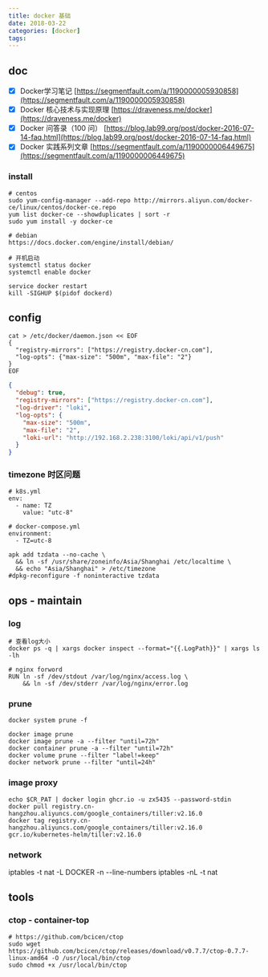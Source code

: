 ```yaml
---
title: docker 基础
date: 2018-03-22
categories: [docker]
tags:
---
```


## doc

- [x] Docker学习笔记 [https://segmentfault.com/a/1190000005930858](https://segmentfault.com/a/1190000005930858)
- [x] Docker 核心技术与实现原理 [https://draveness.me/docker](https://draveness.me/docker)
- [x] Docker 问答录（100 问） [https://blog.lab99.org/post/docker-2016-07-14-faq.html](https://blog.lab99.org/post/docker-2016-07-14-faq.html)
- [x] Docker 实践系列文章 [https://segmentfault.com/a/1190000006449675](https://segmentfault.com/a/1190000006449675)

### install

```shell
# centos
sudo yum-config-manager --add-repo http://mirrors.aliyun.com/docker-ce/linux/centos/docker-ce.repo
yum list docker-ce --showduplicates | sort -r
sudo yum install -y docker-ce

# debian
https://docs.docker.com/engine/install/debian/

# 开机启动
systemctl status docker
systemctl enable docker

service docker restart
kill -SIGHUP $(pidof dockerd)
```

## config

```shell
cat > /etc/docker/daemon.json << EOF
{
  "registry-mirrors": ["https://registry.docker-cn.com"],
  "log-opts": {"max-size": "500m", "max-file": "2"}
}
EOF
```

```json
{
  "debug": true,
  "registry-mirrors": ["https://registry.docker-cn.com"],
  "log-driver": "loki",
  "log-opts": {
    "max-size": "500m",
    "max-file": "2",
    "loki-url": "http://192.168.2.238:3100/loki/api/v1/push"
  }
}
```

### timezone 时区问题
```shell
# k8s.yml
env:
  - name: TZ
    value: "utc-8"

# docker-compose.yml
environment:
  - TZ=utc-8

apk add tzdata --no-cache \
  && ln -sf /usr/share/zoneinfo/Asia/Shanghai /etc/localtime \
  && echo "Asia/Shanghai" > /etc/timezone
#dpkg-reconfigure -f noninteractive tzdata
```

## ops - maintain

### log
```shell
# 查看log大小
docker ps -q | xargs docker inspect --format="{{.LogPath}}" | xargs ls -lh

# nginx forword
RUN ln -sf /dev/stdout /var/log/nginx/access.log \
	&& ln -sf /dev/stderr /var/log/nginx/error.log
```

### prune

```shell
docker system prune -f

docker image prune
docker image prune -a --filter "until=72h"
docker container prune -a --filter "until=72h"
docker volume prune --filter "label!=keep"
docker network prune --filter "until=24h"
```

### image proxy

```shell
echo $CR_PAT | docker login ghcr.io -u zx5435 --password-stdin
docker pull registry.cn-hangzhou.aliyuncs.com/google_containers/tiller:v2.16.0
docker tag registry.cn-hangzhou.aliyuncs.com/google_containers/tiller:v2.16.0 gcr.io/kubernetes-helm/tiller:v2.16.0
```

### network
iptables -t nat -L DOCKER -n --line-numbers
iptables -nL -t nat


## tools

### ctop - container-top

```shell
# https://github.com/bcicen/ctop
sudo wget https://github.com/bcicen/ctop/releases/download/v0.7.7/ctop-0.7.7-linux-amd64 -O /usr/local/bin/ctop
sudo chmod +x /usr/local/bin/ctop
```

